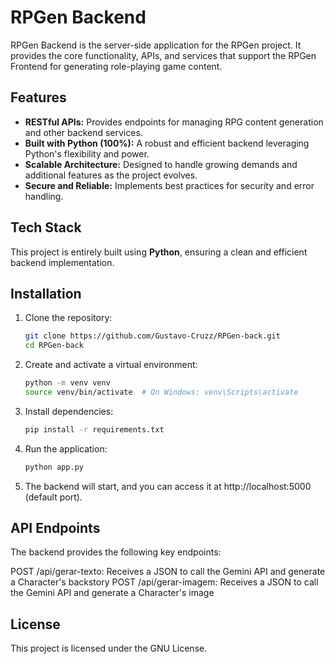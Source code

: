 # RPGen Backend

RPGen Backend is the server-side application for the RPGen project. It provides the core functionality, APIs, and services that support the RPGen Frontend for generating role-playing game content.

## Features

- **RESTful APIs:** Provides endpoints for managing RPG content generation and other backend services.
- **Built with Python (100%):** A robust and efficient backend leveraging Python's flexibility and power.
- **Scalable Architecture:** Designed to handle growing demands and additional features as the project evolves.
- **Secure and Reliable:** Implements best practices for security and error handling.

## Tech Stack

This project is entirely built using **Python**, ensuring a clean and efficient backend implementation.

## Installation

1. Clone the repository:
   ```bash
   git clone https://github.com/Gustavo-Cruzz/RPGen-back.git
   cd RPGen-back

2. Create and activate a virtual environment:
   ```bash
   python -m venv venv
   source venv/bin/activate  # On Windows: venv\Scripts\activate

3. Install dependencies:
   ```bash
   pip install -r requirements.txt

4. Run the application:
   ```bash
   python app.py

5. The backend will start, and you can access it at http://localhost:5000 (default port).


## API Endpoints
The backend provides the following key endpoints:

POST /api/gerar-texto: Receives a JSON to call the Gemini API and generate a Character's backstory
POST /api/gerar-imagem: Receives a JSON to call the Gemini API and generate a Character's image

## License
This project is licensed under the GNU License.
